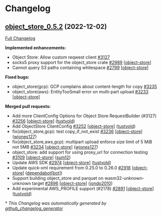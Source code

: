 <!---
  Licensed to the Apache Software Foundation (ASF) under one
  or more contributor license agreements.  See the NOTICE file
  distributed with this work for additional information
  regarding copyright ownership.  The ASF licenses this file
  to you under the Apache License, Version 2.0 (the
  "License"); you may not use this file except in compliance
  with the License.  You may obtain a copy of the License at

    http://www.apache.org/licenses/LICENSE-2.0

  Unless required by applicable law or agreed to in writing,
  software distributed under the License is distributed on an
  "AS IS" BASIS, WITHOUT WARRANTIES OR CONDITIONS OF ANY
  KIND, either express or implied.  See the License for the
  specific language governing permissions and limitations
  under the License.
-->

# Changelog

## [object_store_0.5.2](https://github.com/apache/arrow-rs/tree/object_store_0.5.2) (2022-12-02)

[Full Changelog](https://github.com/apache/arrow-rs/compare/object_store_0.5.1...object_store_0.5.2)

**Implemented enhancements:**

- Object Store: Allow custom reqwest client [\#3127](https://github.com/apache/arrow-rs/issues/3127)
- socks5 proxy support for the object\_store crate [\#2989](https://github.com/apache/arrow-rs/issues/2989) [[object-store](https://github.com/apache/arrow-rs/labels/object-store)]
- Cannot query S3 paths containing whitespace [\#2799](https://github.com/apache/arrow-rs/issues/2799) [[object-store](https://github.com/apache/arrow-rs/labels/object-store)]

**Fixed bugs:**

- object\_store\(gcp\): GCP complains about content-length for copy [\#3235](https://github.com/apache/arrow-rs/issues/3235)
- object\_store\(aws\): EntityTooSmall error on multi-part upload [\#3233](https://github.com/apache/arrow-rs/issues/3233) [[object-store](https://github.com/apache/arrow-rs/labels/object-store)]

**Merged pull requests:**

- Add more ClientConfig Options for Object Store RequestBuilder \(\#3127\) [\#3256](https://github.com/apache/arrow-rs/pull/3256) [[object-store](https://github.com/apache/arrow-rs/labels/object-store)] ([tustvold](https://github.com/tustvold))
- Add ObjectStore ClientConfig [\#3252](https://github.com/apache/arrow-rs/pull/3252) [[object-store](https://github.com/apache/arrow-rs/labels/object-store)] ([tustvold](https://github.com/tustvold))
- fix\(object\_store,gcp\): test copy\_if\_not\_exist [\#3236](https://github.com/apache/arrow-rs/pull/3236) [[object-store](https://github.com/apache/arrow-rs/labels/object-store)] ([wjones127](https://github.com/wjones127))
- fix\(object\_store,aws,gcp\): multipart upload enforce size limit of 5 MiB not 5MB [\#3234](https://github.com/apache/arrow-rs/pull/3234) [[object-store](https://github.com/apache/arrow-rs/labels/object-store)] ([wjones127](https://github.com/wjones127))
- object\_store: add support for using proxy\_url for connection testing [\#3109](https://github.com/apache/arrow-rs/pull/3109) [[object-store](https://github.com/apache/arrow-rs/labels/object-store)] ([sum12](https://github.com/sum12))
- Update AWS SDK [\#2974](https://github.com/apache/arrow-rs/pull/2974) [[object-store](https://github.com/apache/arrow-rs/labels/object-store)] ([tustvold](https://github.com/tustvold))
- Update quick-xml requirement from 0.25.0 to 0.26.0 [\#2918](https://github.com/apache/arrow-rs/pull/2918) [[object-store](https://github.com/apache/arrow-rs/labels/object-store)] ([dependabot[bot]](https://github.com/apps/dependabot))
- Support building object_store and parquet on wasm32-unknown-unknown target [\#2896](https://github.com/apache/arrow-rs/pull/2899) [[object-store](https://github.com/apache/arrow-rs/labels/object-store)] ([jondo2010](https://github.com/jondo2010))
- Add experimental AWS\_PROFILE support \(\#2178\) [\#2891](https://github.com/apache/arrow-rs/pull/2891) [[object-store](https://github.com/apache/arrow-rs/labels/object-store)] ([tustvold](https://github.com/tustvold))



\* *This Changelog was automatically generated by [github_changelog_generator](https://github.com/github-changelog-generator/github-changelog-generator)*

